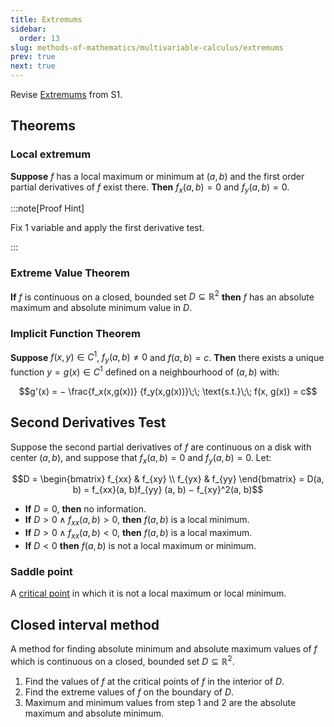 ```yaml
---
title: Extremums
sidebar:
  order: 13
slug: methods-of-mathematics/multivariable-calculus/extremums
prev: true
next: true
---
```


Revise [Extremums](https://s1.sahithyan.dev/mathematics/real-analysis/extremums/) from S1.

## Theorems

### Local extremum

**Suppose** $f$ has a local maximum or minimum at $(a,b)$ and the first order partial derivatives of $f$
exist there. **Then** $f_x (a, b) = 0$ and $f_y (a, b) = 0$.

:::note[Proof Hint]

Fix 1 variable and apply the first derivative test.

:::

### Extreme Value Theorem

**If** $f$ is continuous on a closed, bounded set $D \subseteq \mathbb{R}^2$ **then** $f$ has an absolute maximum and absolute minimum value in $D$.

### Implicit Function Theorem

**Suppose** $f(x, y) ∈ C^1$, $f_y(a, b) \neq 0$ and $f(a, b) = c$. **Then** there exists
a unique function $y = g(x) ∈ C^1$ defined on a neighbourhood of $(a, b)$ with:

```math
g'(x) = − \frac{f_x(x,g(x))}
{f_y(x,g(x))}\;\; \text{s.t.}\;\; f(x, g(x)) = c
```

## Second Derivatives Test

Suppose the second partial derivatives of $f$ are continuous on a disk
with center $(a, b)$, and suppose that $f_x (a, b) = 0$ and $f_y (a, b) = 0$. Let:

```math
D =
\begin{bmatrix}
f_{xx} & f_{xy} \\
f_{yx} & f_{yy}
\end{bmatrix}
=
D(a, b) = f_{xx}(a, b)f_{yy} (a, b) − f_{xy}^2(a, b)
```

- **If** $D=0$, **then** no information.
- **If** $D > 0 \land f_{xx} (a, b) > 0$, **then** $f(a, b)$ is a local minimum.
- **If** $D > 0 \land f_{xx} (a, b) < 0$, **then** $f(a, b)$ is a local maximum.
- **If** $D < 0$ **then** $f(a, b)$ is not a local maximum or minimum.

### Saddle point

A [critical point](/methods-of-mathematics/multivariable-calculus/directional-derivative/#critical-point) in which it is not a local maximum or local minimum.

## Closed interval method

A method for finding absolute minimum and absolute maximum values of $f$ which is continuous on a closed, bounded set $D \subseteq \mathbb{R}^2$.

1. Find the values of $f$ at the critical points of $f$ in the interior of $D$.
2. Find the extreme values of $f$ on the boundary of $D$.
3. Maximum and minimum values from step 1 and 2 are the absolute maximum and absolute minimum.
